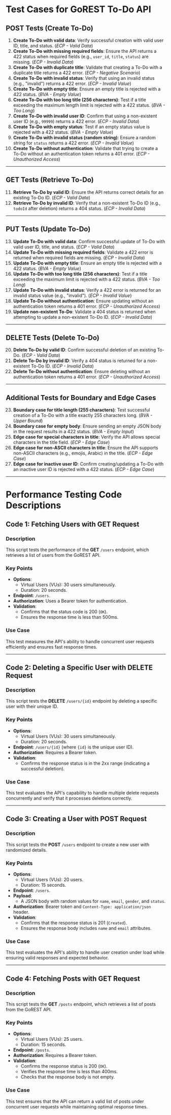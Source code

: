 # Test Cases for GoREST To-Do API

## **POST Tests (Create To-Do)**
1. **Create To-Do with valid data**: Verify successful creation with valid user ID, title, and status. (*ECP - Valid Data*)
2. **Create To-Do with missing required fields**: Ensure the API returns a 422 status when required fields (e.g., `user_id`, `title`, `status`) are missing. (*ECP - Invalid Data*)
3. **Create To-Do with duplicate title**: Validate that creating a To-Do with a duplicate title returns a 422 error. (*ECP - Negative Scenario*)
4. **Create To-Do with invalid status**: Verify that using an invalid status (e.g., "invalid") returns a 422 error. (*ECP - Invalid Value*)
5. **Create To-Do with empty title**: Ensure an empty title is rejected with a 422 status. (*BVA - Empty Value*)
6. **Create To-Do with too long title (256 characters)**: Test if a title exceeding the maximum length limit is rejected with a 422 status. (*BVA - Too Long*)
7. **Create To-Do with invalid user ID**: Confirm that using a non-existent user ID (e.g., `99999`) returns a 422 error. (*ECP - Invalid Data*)
8. **Create To-Do with empty status**: Test if an empty status value is rejected with a 422 status. (*BVA - Empty Value*)
9. **Create To-Do with invalid status (random string)**: Ensure a random string for `status` returns a 422 error. (*ECP - Invalid Value*)
10. **Create To-Do without authentication**: Validate that trying to create a To-Do without an authentication token returns a 401 error. (*ECP - Unauthorized Access*)

---

## **GET Tests (Retrieve To-Do)**
11. **Retrieve To-Do by valid ID**: Ensure the API returns correct details for an existing To-Do ID. (*ECP - Valid Data*)
12. **Retrieve To-Do by invalid ID**: Verify that a non-existent To-Do ID (e.g., `todoId` after deletion) returns a 404 status. (*ECP - Invalid Data*)

---

## **PUT Tests (Update To-Do)**
13. **Update To-Do with valid data**: Confirm successful update of To-Do with valid user ID, title, and status. (*ECP - Valid Data*)
14. **Update To-Do with missing required fields**: Validate a 422 error is returned when required fields are missing. (*ECP - Invalid Data*)
15. **Update To-Do with empty title**: Ensure an empty title is rejected with a 422 status. (*BVA - Empty Value*)
16. **Update To-Do with too long title (256 characters)**: Test if a title exceeding the maximum limit is rejected with a 422 status. (*BVA - Too Long*)
17. **Update To-Do with invalid status**: Verify a 422 error is returned for an invalid status value (e.g., "invalid"). (*ECP - Invalid Value*)
18. **Update To-Do without authentication**: Ensure updating without an authentication token returns a 401 error. (*ECP - Unauthorized Access*)
19. **Update non-existent To-Do**: Validate a 404 status is returned when attempting to update a non-existent To-Do ID. (*ECP - Invalid Data*)

---

## **DELETE Tests (Delete To-Do)**
20. **Delete To-Do by valid ID**: Confirm successful deletion of an existing To-Do. (*ECP - Valid Data*)
21. **Delete To-Do by invalid ID**: Verify a 404 status is returned for a non-existent To-Do ID. (*ECP - Invalid Data*)
22. **Delete To-Do without authentication**: Ensure deleting without an authentication token returns a 401 error. (*ECP - Unauthorized Access*)

---

## **Additional Tests for Boundary and Edge Cases**
23. **Boundary case for title length (255 characters)**: Test successful creation of a To-Do with a title exactly 255 characters long. (*BVA - Upper Bound*)
24. **Boundary case for empty body**: Ensure sending an empty JSON body in the request results in a 422 status. (*BVA - Empty Input*)
25. **Edge case for special characters in title**: Verify the API allows special characters in the title field. (*ECP - Edge Case*)
26. **Edge case for non-ASCII characters in title**: Ensure the API supports non-ASCII characters (e.g., emojis, Arabic) in the title. (*ECP - Edge Case*)
27. **Edge case for inactive user ID**: Confirm creating/updating a To-Do with an inactive user ID is rejected with a 422 status. (*ECP - Edge Case*)

---

# Performance Testing Code Descriptions

## Code 1: Fetching Users with GET Request

### Description
This script tests the performance of the **GET** `/users` endpoint, which retrieves a list of users from the GoREST API.

### Key Points
- **Options**: 
  - Virtual Users (VUs): 30 users simultaneously.
  - Duration: 20 seconds.
- **Endpoint**: `/users`.
- **Authorization**: Uses a Bearer token for authentication.
- **Validation**: 
  - Confirms that the status code is 200 (`OK`).
  - Ensures the response time is less than 500ms.

### Use Case
This test measures the API's ability to handle concurrent user requests efficiently and ensures fast response times.

---

## Code 2: Deleting a Specific User with DELETE Request

### Description
This script tests the **DELETE** `/users/{id}` endpoint by deleting a specific user with their unique ID.

### Key Points
- **Options**: 
  - Virtual Users (VUs): 30 users simultaneously.
  - Duration: 20 seconds.
- **Endpoint**: `/users/{id}` (where `{id}` is the unique user ID).
- **Authorization**: Requires a Bearer token.
- **Validation**: 
  - Confirms the response status is in the 2xx range (indicating a successful deletion).

### Use Case
This test evaluates the API's capability to handle multiple delete requests concurrently and verify that it processes deletions correctly.

---

## Code 3: Creating a User with POST Request

### Description
This script tests the **POST** `/users` endpoint to create a new user with randomized details.

### Key Points
- **Options**: 
  - Virtual Users (VUs): 20 users.
  - Duration: 15 seconds.
- **Endpoint**: `/users`.
- **Payload**: 
  - A JSON body with random values for `name`, `email`, `gender`, and `status`.
- **Authorization**: Bearer token and `Content-Type: application/json` header.
- **Validation**: 
  - Confirms that the response status is 201 (`Created`).
  - Ensures the response body includes `name` and `email` attributes.

### Use Case
This test evaluates the API's ability to handle user creation under load while ensuring valid responses and expected behavior.

---

## Code 4: Fetching Posts with GET Request

### Description
This script tests the **GET** `/posts` endpoint, which retrieves a list of posts from the GoREST API.

### Key Points
- **Options**: 
  - Virtual Users (VUs): 25 users.
  - Duration: 15 seconds.
- **Endpoint**: `/posts`.
- **Authorization**: Requires a Bearer token.
- **Validation**: 
  - Confirms the response status is 200 (`OK`).
  - Verifies the response time is less than 400ms.
  - Checks that the response body is not empty.

### Use Case
This test ensures that the API can return a valid list of posts under concurrent user requests while maintaining optimal response times.




